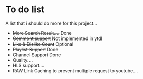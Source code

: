 # To do list
A list that i should do more for this project...

- ~~More Search Result....~~ Done
- ~~Comment support~~ Not implemented in [ytdl](https://npmjs.com/ytdl-core)
- ~~Like & Dislike Count~~ Optional
- ~~Playlist Support~~ Done
- ~~Channel Support~~ Done
- Quality....
- HLS support....
- RAW Link Caching to prevent multiple request to youtube....
